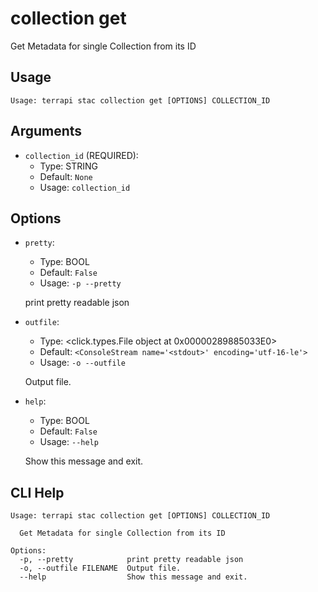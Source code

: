 
# collection get

Get Metadata for single Collection from its ID

## Usage

```
Usage: terrapi stac collection get [OPTIONS] COLLECTION_ID
```

## Arguments

* `collection_id` (REQUIRED):
    * Type: STRING
    * Default: `None`
    * Usage: `collection_id`


## Options

* `pretty`:
    * Type: BOOL
    * Default: `False`
    * Usage: `-p
--pretty`

    print pretty readable json



* `outfile`:
    * Type: <click.types.File object at 0x00000289885033E0>
    * Default: `<ConsoleStream name='<stdout>' encoding='utf-16-le'>`
    * Usage: `-o
--outfile`

    Output file.



* `help`:
    * Type: BOOL
    * Default: `False`
    * Usage: `--help`

    Show this message and exit.



## CLI Help

```
Usage: terrapi stac collection get [OPTIONS] COLLECTION_ID

  Get Metadata for single Collection from its ID

Options:
  -p, --pretty            print pretty readable json
  -o, --outfile FILENAME  Output file.
  --help                  Show this message and exit.
```

